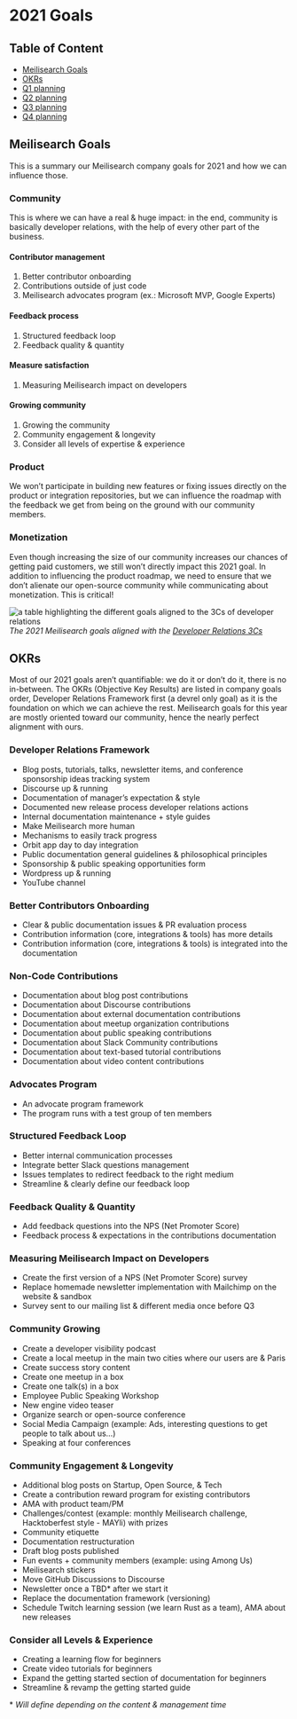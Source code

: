 # 2021 Goals

## Table of Content

- [Meilisearch Goals](#meiliSearch-goals)
- [OKRs](#okrs)
- [Q1 planning](2021-q1.md)
- [Q2 planning](2021-q2.md)
- [Q3 planning](2021-q3.md)
- [Q4 planning](2021-q4.md)

## Meilisearch Goals
This is a summary our Meilisearch company goals for 2021 and how we can influence those.

### Community
This is where we can have a real & huge impact: in the end, community is basically developer relations, with the help of every other part of the business.

#### Contributor management
1. Better contributor onboarding
2. Contributions outside of just code
3. Meilisearch advocates program (ex.: Microsoft MVP, Google Experts)

#### Feedback process
1. Structured feedback loop
2. Feedback quality & quantity

#### Measure satisfaction
1. Measuring Meilisearch impact on developers

#### Growing community
1. Growing the community
2. Community engagement & longevity
3. Consider all levels of expertise & experience

### Product
We won’t participate in building new features or fixing issues directly on the product or integration repositories, but we can influence the roadmap with the feedback we get from being on the ground with our community members.

### Monetization
Even though increasing the size of our community increases our chances of getting paid customers, we still won’t directly impact this 2021 goal. In addition to influencing the product roadmap, we need to ensure that we don’t alienate our open-source community while communicating about monetization. This is critical!

![a table highlighting the different goals aligned to the 3Cs of developer relations](../img/goals_2021.png)
*The 2021 Meilisearch goals aligned with the [Developer Relations 3Cs](../#the-3cs)*

## OKRs

Most of our 2021 goals aren’t quantifiable: we do it or don’t do it, there is no in-between. The OKRs (Objective Key Results) are listed in company goals order, Developer Relations Framework first (a devrel only goal) as it is the foundation on which we can achieve the rest. Meilisearch goals for this year are mostly oriented toward our community, hence the nearly perfect alignment with ours.

### Developer Relations Framework
- Blog posts, tutorials, talks, newsletter items, and conference sponsorship ideas tracking system
- Discourse up & running
- Documentation of manager’s expectation & style
- Documented new release process developer relations actions
- Internal documentation maintenance + style guides
- Make Meilisearch more human
- Mechanisms to easily track progress
- Orbit app day to day integration
- Public documentation general guidelines & philosophical principles
- Sponsorship & public speaking opportunities form
- Wordpress up & running
- YouTube channel

### Better Contributors Onboarding
- Clear & public documentation issues & PR evaluation process
- Contribution information (core, integrations & tools) has more details
- Contribution information (core, integrations & tools) is integrated into the documentation

### Non-Code Contributions
- Documentation about blog post contributions
- Documentation about Discourse contributions
- Documentation about external documentation contributions
- Documentation about meetup organization contributions
- Documentation about public speaking contributions
- Documentation about Slack Community contributions
- Documentation about text-based tutorial contributions
- Documentation about video content contributions

### Advocates Program
- An advocate program framework
- The program runs with a test group of ten members

### Structured Feedback Loop
- Better internal communication processes
- Integrate better Slack questions management
- Issues templates to redirect feedback to the right medium
- Streamline & clearly define our feedback loop

### Feedback Quality & Quantity
- Add feedback questions into the NPS (Net Promoter Score)
- Feedback process & expectations in the contributions documentation

### Measuring Meilisearch Impact on Developers
- Create the first version of a NPS (Net Promoter Score) survey
- Replace homemade newsletter implementation with Mailchimp on the website & sandbox
- Survey sent to our mailing list & different media once before Q3

### Community Growing
- Create a developer visibility podcast
- Create a local meetup in the main two cities where our users are & Paris
- Create success story content
- Create one meetup in a box
- Create one talk(s) in a box
- Employee Public Speaking Workshop
- New engine video teaser
- Organize search or open-source conference
- Social Media Campaign (example: Ads, interesting questions to get people to talk about us…)
- Speaking at four conferences

### Community Engagement & Longevity
- Additional blog posts on Startup, Open Source, & Tech
- Create a contribution reward program for existing contributors
- AMA with product team/PM
- Challenges/contest (example: monthly Meilisearch challenge, Hacktoberfest style - MAYli) with prizes
- Community etiquette
- Documentation restructuration
- Draft blog posts published
- Fun events + community members (example: using Among Us)
- Meilisearch stickers
- Move GitHub Discussions to Discourse
- Newsletter once a TBD* after we start it
- Replace the documentation framework (versioning)
- Schedule Twitch learning session (we learn Rust as a team), AMA about new releases

### Consider all Levels & Experience
- Creating a learning flow for beginners
- Create video tutorials for beginners
- Expand the getting started section of documentation for beginners
- Streamline & revamp the getting started guide

\* *Will define depending on the content & management time*
